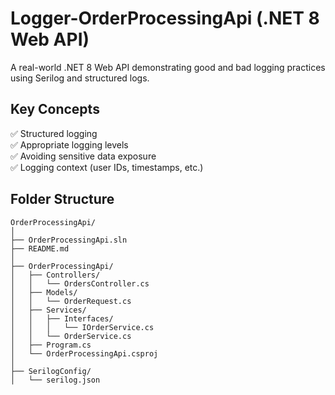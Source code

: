 # Logger-OrderProcessingApi (.NET 8 Web API)

A real-world .NET 8 Web API demonstrating good and bad logging practices using Serilog and structured logs.

## Key Concepts

✅ Structured logging  
✅ Appropriate logging levels  
✅ Avoiding sensitive data exposure  
✅ Logging context (user IDs, timestamps, etc.)

## Folder Structure

```plaintext
OrderProcessingApi/
│
├── OrderProcessingApi.sln
├── README.md
│
├── OrderProcessingApi/
│   ├── Controllers/
│   │   └── OrdersController.cs
│   ├── Models/
│   │   └── OrderRequest.cs
│   ├── Services/
│   │   ├── Interfaces/
│   │   │   └── IOrderService.cs
│   │   └── OrderService.cs
│   ├── Program.cs
│   └── OrderProcessingApi.csproj
│
├── SerilogConfig/
│   └── serilog.json
